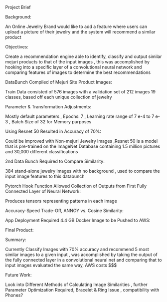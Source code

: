 Project Brief

Background:

An Online Jewelry Brand would like to add a feature where users can upload a picture of their jewelry and the system will recommend a similar product

Objectives:

Create a recommendation engine able to identify, classify and output similar mejuri products to that of the input images
, this was accomplished by hooking into a specific layer of a convolutional neural network and comparing features of images to determine the best recommendations

DataBunch Compiled of Mejuri Site Product Images:

Train Data consisted of 576 images with a validation set of 212 images
19 classes, based off each unique collection of jewelry 

Parameter & Transformation Adjustments:

Mostly default parameters
, Epochs: 7
, Learning rate range  of 7 e-4 to 7 e-3
, Batch Size of 32 for Memory purposes

Using Resnet 50 Resulted in Accuracy of 70%:

Could be improved with Non-mejuri Jewelry Images
,Resnet 50 is a model that is pre-trained on the ImageNet Database containing 1.5 million pictures and 30,000 different classifications

2nd Data Bunch Required to Compare Similarity:

384 stand-alone jewelry images with no background
, used to compare the input image features to this databunch

Pytorch Hook Function Allowed Collection of Outputs from First Fully Connected Layer of Neural Network:

Produces tensors representing patterns in each image

Accuracy-Speed Trade-Off, ANNOY vs. Cosine Similarity:

App Deployment Required 4.4 GB Docker Image to be Pushed to AWS:

Final Product:

Summary:

Currently Classify Images with 70% accuracy and recommend 5 most similar images to a given input
, was accomplished by taking the output of the fully connected layer in a convolutional neural net and comparing that to input images evaluated the same way, AWS costs $$$

Future Work:

Look into Different Methods of Calculating Image Similarities
, further Parameter Optimization Required, Bracelet & Ring Issue
, compatibility with Phones?


